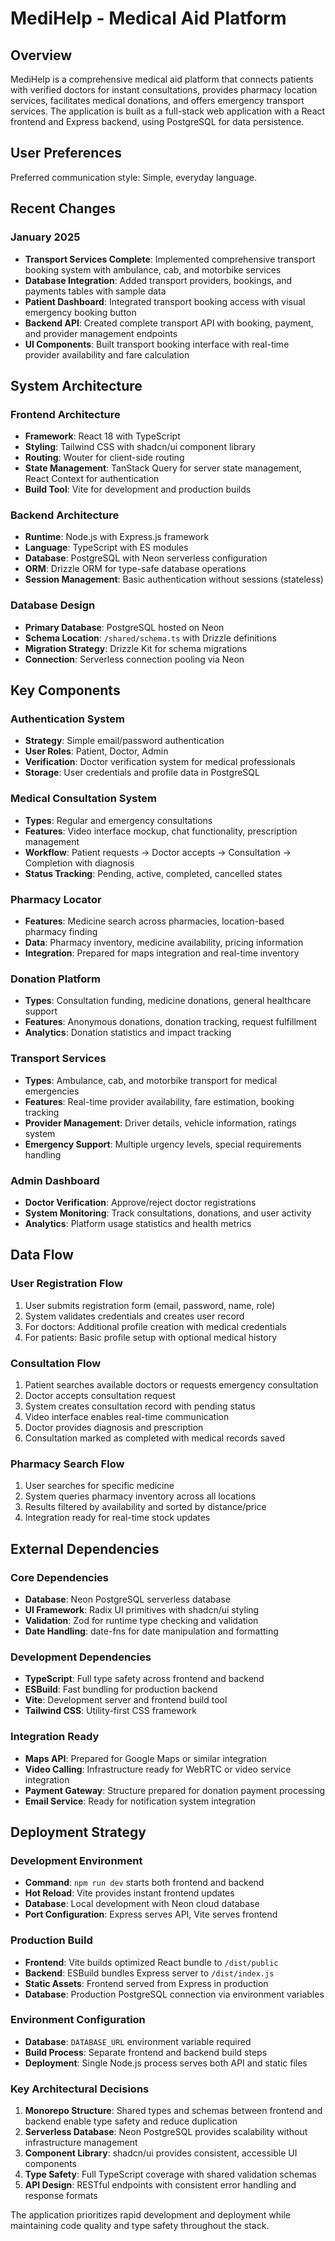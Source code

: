 # MediHelp - Medical Aid Platform

## Overview

MediHelp is a comprehensive medical aid platform that connects patients with verified doctors for instant consultations, provides pharmacy location services, facilitates medical donations, and offers emergency transport services. The application is built as a full-stack web application with a React frontend and Express backend, using PostgreSQL for data persistence.

## User Preferences

Preferred communication style: Simple, everyday language.

## Recent Changes

### January 2025
- **Transport Services Complete**: Implemented comprehensive transport booking system with ambulance, cab, and motorbike services
- **Database Integration**: Added transport providers, bookings, and payments tables with sample data
- **Patient Dashboard**: Integrated transport booking access with visual emergency booking button
- **Backend API**: Created complete transport API with booking, payment, and provider management endpoints
- **UI Components**: Built transport booking interface with real-time provider availability and fare calculation

## System Architecture

### Frontend Architecture
- **Framework**: React 18 with TypeScript
- **Styling**: Tailwind CSS with shadcn/ui component library
- **Routing**: Wouter for client-side routing
- **State Management**: TanStack Query for server state management, React Context for authentication
- **Build Tool**: Vite for development and production builds

### Backend Architecture
- **Runtime**: Node.js with Express.js framework
- **Language**: TypeScript with ES modules
- **Database**: PostgreSQL with Neon serverless configuration
- **ORM**: Drizzle ORM for type-safe database operations
- **Session Management**: Basic authentication without sessions (stateless)

### Database Design
- **Primary Database**: PostgreSQL hosted on Neon
- **Schema Location**: `/shared/schema.ts` with Drizzle definitions
- **Migration Strategy**: Drizzle Kit for schema migrations
- **Connection**: Serverless connection pooling via Neon

## Key Components

### Authentication System
- **Strategy**: Simple email/password authentication
- **User Roles**: Patient, Doctor, Admin
- **Verification**: Doctor verification system for medical professionals
- **Storage**: User credentials and profile data in PostgreSQL

### Medical Consultation System
- **Types**: Regular and emergency consultations
- **Features**: Video interface mockup, chat functionality, prescription management
- **Workflow**: Patient requests → Doctor accepts → Consultation → Completion with diagnosis
- **Status Tracking**: Pending, active, completed, cancelled states

### Pharmacy Locator
- **Features**: Medicine search across pharmacies, location-based pharmacy finding
- **Data**: Pharmacy inventory, medicine availability, pricing information
- **Integration**: Prepared for maps integration and real-time inventory

### Donation Platform
- **Types**: Consultation funding, medicine donations, general healthcare support
- **Features**: Anonymous donations, donation tracking, request fulfillment
- **Analytics**: Donation statistics and impact tracking

### Transport Services
- **Types**: Ambulance, cab, and motorbike transport for medical emergencies
- **Features**: Real-time provider availability, fare estimation, booking tracking
- **Provider Management**: Driver details, vehicle information, ratings system
- **Emergency Support**: Multiple urgency levels, special requirements handling

### Admin Dashboard
- **Doctor Verification**: Approve/reject doctor registrations
- **System Monitoring**: Track consultations, donations, and user activity
- **Analytics**: Platform usage statistics and health metrics

## Data Flow

### User Registration Flow
1. User submits registration form (email, password, name, role)
2. System validates credentials and creates user record
3. For doctors: Additional profile creation with medical credentials
4. For patients: Basic profile setup with optional medical history

### Consultation Flow
1. Patient searches available doctors or requests emergency consultation
2. Doctor accepts consultation request
3. System creates consultation record with pending status
4. Video interface enables real-time communication
5. Doctor provides diagnosis and prescription
6. Consultation marked as completed with medical records saved

### Pharmacy Search Flow
1. User searches for specific medicine
2. System queries pharmacy inventory across all locations
3. Results filtered by availability and sorted by distance/price
4. Integration ready for real-time stock updates

## External Dependencies

### Core Dependencies
- **Database**: Neon PostgreSQL serverless database
- **UI Framework**: Radix UI primitives with shadcn/ui styling
- **Validation**: Zod for runtime type checking and validation
- **Date Handling**: date-fns for date manipulation and formatting

### Development Dependencies
- **TypeScript**: Full type safety across frontend and backend
- **ESBuild**: Fast bundling for production backend
- **Vite**: Development server and frontend build tool
- **Tailwind CSS**: Utility-first CSS framework

### Integration Ready
- **Maps API**: Prepared for Google Maps or similar integration
- **Video Calling**: Infrastructure ready for WebRTC or video service integration
- **Payment Gateway**: Structure prepared for donation payment processing
- **Email Service**: Ready for notification system integration

## Deployment Strategy

### Development Environment
- **Command**: `npm run dev` starts both frontend and backend
- **Hot Reload**: Vite provides instant frontend updates
- **Database**: Local development with Neon cloud database
- **Port Configuration**: Express serves API, Vite serves frontend

### Production Build
- **Frontend**: Vite builds optimized React bundle to `/dist/public`
- **Backend**: ESBuild bundles Express server to `/dist/index.js`
- **Static Assets**: Frontend served from Express in production
- **Database**: Production PostgreSQL connection via environment variables

### Environment Configuration
- **Database**: `DATABASE_URL` environment variable required
- **Build Process**: Separate frontend and backend build steps
- **Deployment**: Single Node.js process serves both API and static files

### Key Architectural Decisions

1. **Monorepo Structure**: Shared types and schemas between frontend and backend enable type safety and reduce duplication
2. **Serverless Database**: Neon PostgreSQL provides scalability without infrastructure management
3. **Component Library**: shadcn/ui provides consistent, accessible UI components
4. **Type Safety**: Full TypeScript coverage with shared validation schemas
5. **API Design**: RESTful endpoints with consistent error handling and response formats

The application prioritizes rapid development and deployment while maintaining code quality and type safety throughout the stack.